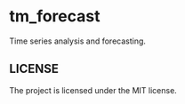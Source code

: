 # tm_forecast
Time series analysis and forecasting.

## LICENSE
The project is licensed under the MIT license. 
